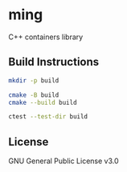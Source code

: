 # ming
C++ containers library

## Build Instructions

```bash
mkdir -p build

cmake -B build
cmake --build build

ctest --test-dir build
```

## License

GNU General Public License v3.0